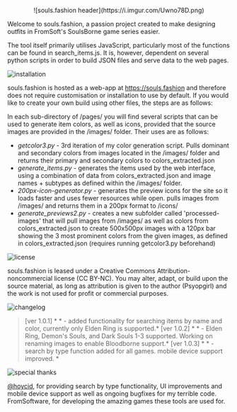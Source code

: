 <p align ="center"> ![souls.fashion header](https://i.imgur.com/Uwno78D.png)

Welcome to souls.fashion, a passion project created to make designing outfits in FromSoft's SoulsBorne game series easier.

The tool itself primarily utilises JavaScript, particularly most of the functions can be found in search_items.js. It is, however, dependent on several python scripts in order to build JSON files and serve data to the web pages.

![installation](https://i.imgur.com/Jjvy4s3.png)

souls.fashion is hosted as a web-app at https://souls.fashion and therefore does not require customisation or installation to use by default. If you would like to create your own build using other files, the steps are as follows:

In each sub-directory of /pages/ you will find several scripts that can be used to generate item colors, as well as icons, provided that the source images are provided in the /images/ folder. Their uses are as follows:

* *getcolor3.py*  - 3rd iteration of my color generation script. Pulls dominant and secondary colors from images located in the /images/ folder and returns their primary and secondary colors to colors_extracted.json
* *generate_items.py*  - generates the items used by the web interface, using a combination of data from colors_extracted.json and image names + subtypes as defined within the /images/ folder. 
* *200px-icon-generator.py*  - generates the preview icons for the site so it loads faster and uses fewer resources while open. pulls images from /images/ and returns them in a 200px format to /icons/ 
* *generate_previews2.py*  - creates a new subfolder called 'processed-images' that will pull images from /images/ as well as colors from colors_extracted.json to create 500x500px images with a 120px bar showing the 3 most prominent colors from the given images, as defined in colors_extracted.json (requires running getcolor3.py beforehand) 

![license](https://i.imgur.com/vT5b21S.png)

souls.fashion is leased under a Creative Commons Attribution-noncommercial license (CC BY-NC). 
You may alter, adapt, or build upon the source material, as long as attribution is given to the author (Psyopgirl) and the work is not used for profit or commercial purposes.

![changelog](https://imgur.com/fAYVJlW)

> [ver 1.0.1] * * - added functionality for searching items by name and color, currently only Elden Ring is supported.* 
> [ver 1.0.2] * * - Elden Ring, Demon's Souls, and Dark Souls 1-3 supported. Working on renaming images to enable Bloodborne support.* 
> [ver 1.0.3] * * - search by type function added for all games. mobile device support improved. * 

![special thanks](https://i.imgur.com/606munG.png)

[@hoycid](https://github.com/hoycid), for providing search by type functionality, UI improvements and mobile device support as well as ongoing bugfixes for my terrible code.
FromSoftware, for developing the amazing games these tools are used for.

</p>